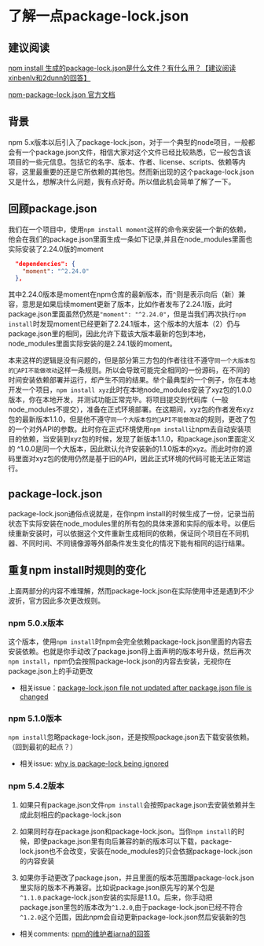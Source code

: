 # 了解一点package-lock.json

## 建议阅读

[npm install 生成的package-lock.json是什么文件？有什么用？【建议阅读xinbenlv和2dunn的回答】](https://www.zhihu.com/question/62331583)

[npm-package-lock.json 官方文档](https://docs.npmjs.com/files/package-lock.json.html)

## 背景

npm 5.x版本以后引入了package-lock.json，对于一个典型的node项目，一般都会有一个package.json文件，相信大家对这个文件已经比较熟悉，它一般包含该项目的一些元信息。包括它的名字、版本、作者、license、scripts、依赖等内容，这里最重要的还是它所依赖的其他包。然而新出现的这个package-lock.json又是什么，想解决什么问题，我有点好奇。所以借此机会简单了解了一下。

## 回顾package.json

我们在一个项目中，使用`npm install moment`这样的命令来安装一个新的依赖，他会在我们的package.json里面生成一条如下记录,并且在node_modules里面也实际安装了2.24.0版的moment
```json
  "dependencies": {
    "moment": "^2.24.0"
  },
```
其中2.24.0版本是moment在npm仓库的最新版本，而`^`则是表示向后（新）兼容，意思是如果后续moment更新了版本，比如作者发布了2.24.1版，此时package.json里面虽然仍然是`"moment": "^2.24.0"`，但是当我们再次执行`npm install`时发现moment已经更新了2.24.1版本，这个版本的大版本（2）仍与package.json里的相同，因此允许下载该大版本最新的包到本地，node_modules里面实际安装的是2.24.1版的moment。

本来这样的逻辑是没有问题的，但是部分第三方包的作者往往不遵守`同一个大版本包的API不能做改动`这样一条规则。所以会导致可能完全相同的一份源码，在不同的时间安装依赖部署并运行，却产生不同的结果。举个最典型的一个例子，你在本地开发一个项目，`npm install xyz`此时在本地node_modules安装了xyz包的1.0.0版本，你在本地开发，并测试功能正常完毕。将项目提交到代码库（一般node_modules不提交），准备在正式环境部署。在这期间，xyz包的作者发布xyz包的最新版本1.1.0，但是他不遵守`同一个大版本包的API不能做改动`的规则，更改了包的一个对外API的参数。此时你在正式环境使用`npm install`让npm去自动安装项目的依赖，当安装到xyz包的时候，发现了新版本1.1.0，和package.json里面定义的 ^1.0.0是同一个大版本，因此默认允许安装新的1.1.0版本的xyz。而此时你的源码里面对xyz包的使用仍然是基于旧的API，因此正式环境的代码可能无法正常运行。

## package-lock.json

package-lock.json通俗点说就是，在你npm install的时候生成了一份，记录当前状态下实际安装在node_modules里的所有包的具体来源和实际的版本号。以便后续重新安装时，可以依据这个文件重新生成相同的依赖，保证同个项目在不同机器、不同时间、不同镜像源等外部条件发生变化的情况下能有相同的运行结果。

## 重复npm install时规则的变化

上面两部分的内容不难理解，然而package-lock.json在实际使用中还是遇到不少波折，官方因此多次更改规则。

### npm 5.0.x版本

这个版本，使用`npm install`时npm会完全依赖package-lock.json里面的内容去安装依赖。也就是你手动改了package.json将上面声明的版本号升级，然后再次`npm install`，npm仍会按照package-lock.json的内容去安装，无视你在package.json上的手动更改

- 相关issue：[package-lock.json file not updated after package.json file is changed](https://github.com/npm/npm/issues/16866)

### npm 5.1.0版本

`npm install`忽略package-lock.json，还是按照package.json去下载安装依赖。（回到最初的起点？）
- 相关issue: [why is package-lock being ignored](https://github.com/npm/npm/issues/17979)

### npm 5.4.2版本

1. 如果只有package.json文件`npm install`会按照package.json去安装依赖并生成此刻相应的package-lock.json

2. 如果同时存在package.json和package-lock.json。当你`npm install`的时候，即使package.json里有向后兼容的新的版本可以下载，package-lock.json也不会改变，安装在node_modules的只会依据package-lock.json的内容安装

3. 如果你手动更改了package.json，并且里面的版本范围跟package-lock.json里实际的版本不再兼容。比如说package.json原先写的某个包是`^1.1.0`.package-lock.json安装的实际是1.1.0。后来，你手动把package.json里包的版本改为`^1.2.0`,由于package-lock.json已经不符合`^1.2.0`这个范围，因此npm会自动更新package-lock.json然后安装新的包

- 相关comments: [npm的维护者iarna的回答](https://github.com/npm/npm/issues/17979#issuecomment-332701215)